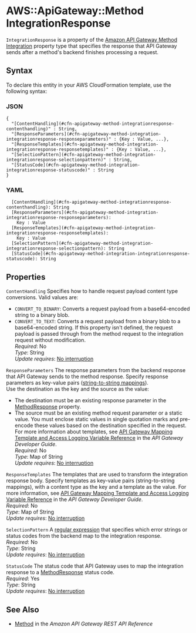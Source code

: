 # AWS::ApiGateway::Method IntegrationResponse<a name="aws-properties-apitgateway-method-integration-integrationresponse"></a>

`IntegrationResponse` is a property of the [Amazon API Gateway Method Integration](https://docs.aws.amazon.com/AWSCloudFormation/latest/UserGuide/aws-properties-apitgateway-method-integration.html) property type that specifies the response that API Gateway sends after a method's backend finishes processing a request\.

## Syntax<a name="aws-properties-apitgateway-method-integration-integrationresponse-syntax"></a>

To declare this entity in your AWS CloudFormation template, use the following syntax:

### JSON<a name="aws-properties-apitgateway-method-integration-integrationresponse-syntax.json"></a>

```
{
  "[ContentHandling](#cfn-apigateway-method-integrationresponse-contenthandling)" : String,
  "[ResponseParameters](#cfn-apigateway-method-integration-integrationresponse-responseparameters)" : {Key : Value, ...},
  "[ResponseTemplates](#cfn-apigateway-method-integration-integrationresponse-responsetemplates)" : {Key : Value, ...},
  "[SelectionPattern](#cfn-apigateway-method-integration-integrationresponse-selectionpattern)" : String,
  "[StatusCode](#cfn-apigateway-method-integration-integrationresponse-statuscode)" : String
}
```

### YAML<a name="aws-properties-apitgateway-method-integration-integrationresponse-syntax.yaml"></a>

```
  [ContentHandling](#cfn-apigateway-method-integrationresponse-contenthandling): String
  [ResponseParameters](#cfn-apigateway-method-integration-integrationresponse-responseparameters): 
    Key : Value
  [ResponseTemplates](#cfn-apigateway-method-integration-integrationresponse-responsetemplates): 
    Key : Value
  [SelectionPattern](#cfn-apigateway-method-integration-integrationresponse-selectionpattern): String
  [StatusCode](#cfn-apigateway-method-integration-integrationresponse-statuscode): String
```

## Properties<a name="aws-properties-apitgateway-method-integration-integrationresponse-properties"></a>

`ContentHandling`  <a name="cfn-apigateway-method-integrationresponse-contenthandling"></a>
Specifies how to handle request payload content type conversions\. Valid values are:  
+ `CONVERT_TO_BINARY`: Converts a request payload from a base64\-encoded string to a binary blob\.
+ `CONVERT_TO_TEXT`: Converts a request payload from a binary blob to a base64\-encoded string\.
If this property isn't defined, the request payload is passed through from the method request to the integration request without modification\.  
*Required*: No  
*Type*: String  
*Update requires*: [No interruption](https://docs.aws.amazon.com/AWSCloudFormation/latest/UserGuide/using-cfn-updating-stacks-update-behaviors.html#update-no-interrupt)

`ResponseParameters`  <a name="cfn-apigateway-method-integration-integrationresponse-responseparameters"></a>
The response parameters from the backend response that API Gateway sends to the method response\. Specify response parameters as key\-value pairs \([string\-to\-string mappings](https://docs.aws.amazon.com/AWSCloudFormation/latest/UserGuide/mappings-section-structure.html)\)\.  
Use the destination as the key and the source as the value:  
+ The destination must be an existing response parameter in the [MethodResponse](https://docs.aws.amazon.com/AWSCloudFormation/latest/UserGuide/aws-properties-apitgateway-method-methodresponse.html) property\.
+ The source must be an existing method request parameter or a static value\. You must enclose static values in single quotation marks and pre\-encode these values based on the destination specified in the request\.
For more information about templates, see [API Gateway Mapping Template and Access Logging Variable Reference](https://docs.aws.amazon.com/apigateway/latest/developerguide/api-gateway-mapping-template-reference.html) in the *API Gateway Developer Guide*\.  
*Required*: No  
*Type*: Map of String  
*Update requires*: [No interruption](https://docs.aws.amazon.com/AWSCloudFormation/latest/UserGuide/using-cfn-updating-stacks-update-behaviors.html#update-no-interrupt)

`ResponseTemplates`  <a name="cfn-apigateway-method-integration-integrationresponse-responsetemplates"></a>
The templates that are used to transform the integration response body\. Specify templates as key\-value pairs \(string\-to\-string mappings\), with a content type as the key and a template as the value\. For more information, see [API Gateway Mapping Template and Access Logging Variable Reference](https://docs.aws.amazon.com/apigateway/latest/developerguide/api-gateway-mapping-template-reference.html) in the *API Gateway Developer Guide*\.  
*Required*: No  
*Type*: Map of String  
*Update requires*: [No interruption](https://docs.aws.amazon.com/AWSCloudFormation/latest/UserGuide/using-cfn-updating-stacks-update-behaviors.html#update-no-interrupt)

`SelectionPattern`  <a name="cfn-apigateway-method-integration-integrationresponse-selectionpattern"></a>
A [regular expression](https://docs.aws.amazon.com/AWSCloudFormation/latest/UserGuide/cfn-regexes.html) that specifies which error strings or status codes from the backend map to the integration response\.  
*Required*: No  
*Type*: String  
*Update requires*: [No interruption](https://docs.aws.amazon.com/AWSCloudFormation/latest/UserGuide/using-cfn-updating-stacks-update-behaviors.html#update-no-interrupt)

`StatusCode`  <a name="cfn-apigateway-method-integration-integrationresponse-statuscode"></a>
The status code that API Gateway uses to map the integration response to a [MethodResponse](https://docs.aws.amazon.com/AWSCloudFormation/latest/UserGuide/aws-properties-apitgateway-method-methodresponse.html) status code\.  
*Required*: Yes  
*Type*: String  
*Update requires*: [No interruption](https://docs.aws.amazon.com/AWSCloudFormation/latest/UserGuide/using-cfn-updating-stacks-update-behaviors.html#update-no-interrupt)

## See Also<a name="aws-properties-apitgateway-method-integration-integrationresponse--seealso"></a>
+ [Method](https://docs.aws.amazon.com/apigateway/api-reference/resource/method/) in the *Amazon API Gateway REST API Reference*